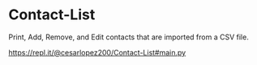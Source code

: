 # Contact-List
Print, Add, Remove, and Edit contacts that are imported from a CSV file. 

https://repl.it/@cesarlopez200/Contact-List#main.py
